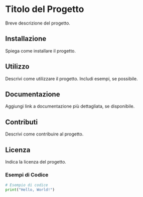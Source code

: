 # Titolo del Progetto

Breve descrizione del progetto.

## Installazione

Spiega come installare il progetto.

## Utilizzo

Descrivi come utilizzare il progetto. Includi esempi, se possibile.

## Documentazione

Aggiungi link a documentazione più dettagliata, se disponibile.

## Contributi

Descrivi come contribuire al progetto.

## Licenza

Indica la licenza del progetto.

### Esempi di Codice

```python
# Esempio di codice
print("Hello, World!")
